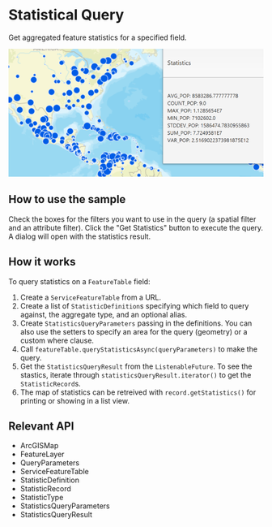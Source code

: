 # Statistical Query

Get aggregated feature statistics for a specified field.

<img src="StatisticalQuery.png"/>

## How to use the sample

Check the boxes for the filters you want to use in the query (a spatial filter and an attribute filter). Click 
the "Get Statistics" button to execute the query. A dialog will open with the statistics result.

## How it works

To query statistics on a `FeatureTable` field:


  1. Create a `ServiceFeatureTable` from a URL.
  2. Create a list of `StatisticDefinition`s specifying which field to query against, the aggregate 
  type, and an optional alias.
  3. Create `StatisticsQueryParameters` passing in the definitions. You can also use the setters to 
  specify an area for the query (geometry) or a custom where clause.
  4. Call `featureTable.queryStatisticsAsync(queryParameters)` to make the query.
  5. Get the `StatisticsQueryResult` from the `ListenableFuture`. To see the stastics, 
  iterate through `statisticsQueryResult.iterator()` to get the `StatisticRecord`s.
  6. The map of statistics can be retreived with `record.getStatistics()` for printing or showing in 
  a list view.


## Relevant API


  * ArcGISMap
  * FeatureLayer
  * QueryParameters
  * ServiceFeatureTable
  * StatisticDefinition
  * StatisticRecord
  * StatisticType
  * StatisticsQueryParameters
  * StatisticsQueryResult

